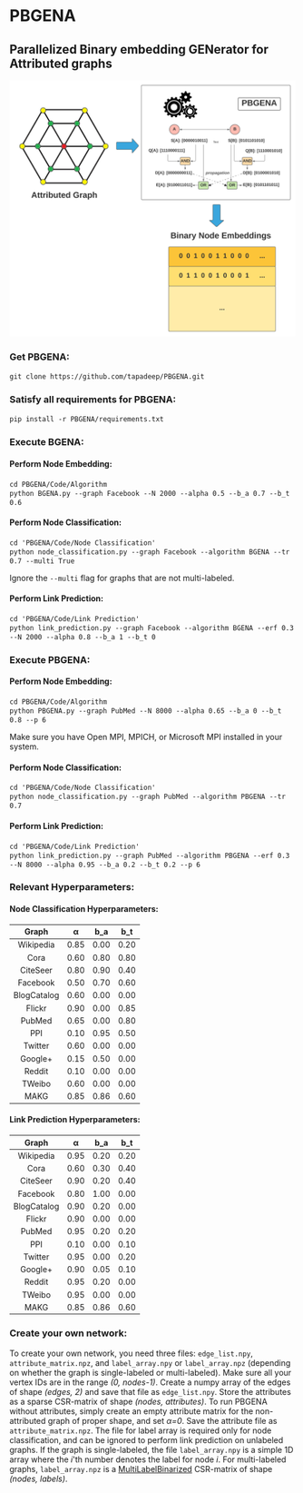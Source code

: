 # PBGENA
## Parallelized Binary embedding GENerator for Attributed graphs

<img src="https://github.com/tapadeep/PBGENA/blob/main/Examples/PBGENA_snapshot.png" width="575">

### Get PBGENA:
```
git clone https://github.com/tapadeep/PBGENA.git
```

### Satisfy all requirements for PBGENA:
```
pip install -r PBGENA/requirements.txt
```

### Execute BGENA:

#### Perform Node Embedding:
```
cd PBGENA/Code/Algorithm
python BGENA.py --graph Facebook --N 2000 --alpha 0.5 --b_a 0.7 --b_t 0.6
```

#### Perform Node Classification:
```
cd 'PBGENA/Code/Node Classification'
python node_classification.py --graph Facebook --algorithm BGENA --tr 0.7 --multi True
```
Ignore the ```--multi``` flag for graphs that are not multi-labeled.


#### Perform Link Prediction:
```
cd 'PBGENA/Code/Link Prediction'
python link_prediction.py --graph Facebook --algorithm BGENA --erf 0.3 --N 2000 --alpha 0.8 --b_a 1 --b_t 0
```

### Execute PBGENA:

#### Perform Node Embedding:
```
cd PBGENA/Code/Algorithm
python PBGENA.py --graph PubMed --N 8000 --alpha 0.65 --b_a 0 --b_t 0.8 --p 6
```
Make sure you have Open MPI, MPICH, or Microsoft MPI installed in your system. 

#### Perform Node Classification:
```
cd 'PBGENA/Code/Node Classification'
python node_classification.py --graph PubMed --algorithm PBGENA --tr 0.7
```

#### Perform Link Prediction:
```
cd 'PBGENA/Code/Link Prediction'
python link_prediction.py --graph PubMed --algorithm PBGENA --erf 0.3 --N 8000 --alpha 0.95 --b_a 0.2 --b_t 0.2 --p 6
```

### Relevant Hyperparameters:

#### Node Classification Hyperparameters:
Graph | α | b_a | b_t |
:---: | :---: | :---: | :---: |
Wikipedia | 0.85 | 0.00 | 0.20 |
Cora | 0.60 | 0.80 | 0.80 |
CiteSeer | 0.80 | 0.90 | 0.40 |
Facebook | 0.50 | 0.70 | 0.60 |
BlogCatalog | 0.60 | 0.00 | 0.00 |
Flickr | 0.90 | 0.00 | 0.85 |
PubMed | 0.65 | 0.00 | 0.80 |
PPI | 0.10 | 0.95 | 0.50 |
Twitter | 0.60 | 0.00 | 0.00 |
Google+ | 0.15 | 0.50 | 0.00 |
Reddit | 0.10 | 0.00 | 0.00 |
TWeibo | 0.60 | 0.00 | 0.00 |
MAKG | 0.85 | 0.86 | 0.60 |

#### Link Prediction Hyperparameters:
Graph | α | b_a | b_t |
:---: | :---: | :---: | :---: |
Wikipedia | 0.95 | 0.20 | 0.20 |
Cora | 0.60 | 0.30 | 0.40 |
CiteSeer | 0.90 | 0.20 | 0.40 |
Facebook | 0.80 | 1.00 | 0.00 |
BlogCatalog | 0.90 | 0.20 | 0.00 |
Flickr | 0.90 | 0.00 | 0.00 |
PubMed | 0.95 | 0.20 | 0.20 |
PPI | 0.10 | 0.00 | 0.10 |
Twitter | 0.95 | 0.00 | 0.20 |
Google+ | 0.90 | 0.05 | 0.10 |
Reddit | 0.95 | 0.20 | 0.00 |
TWeibo | 0.95 | 0.00 | 0.00 |
MAKG | 0.85 | 0.86 | 0.60 |

### Create your own network:
To create your own network, you need three files: ```edge_list.npy```, ```attribute_matrix.npz```, and ```label_array.npy``` or ```label_array.npz``` (depending on whether the graph is single-labeled or multi-labeled). Make sure all your vertex IDs are in the range _(0, nodes-1)_. Create a numpy array of the edges of shape _(edges, 2)_ and save that file as ```edge_list.npy```. Store the attributes as a sparse CSR-matrix of shape _(nodes, attributes)_. To run PBGENA without attributes, simply create an empty attribute matrix for the non-attributed graph of proper shape, and set _α=0_. Save the attribute file as ```attribute_matrix.npz```. The file for label array is required only for node classification, and can be ignored to perform link prediction on unlabeled graphs. If the graph is single-labeled, the file ```label_array.npy``` is a simple 1D array where the _i_'th number denotes the label for node _i_. For multi-labeled graphs, ```label_array.npz``` is a [MultiLabelBinarized](https://scikit-learn.org/stable/modules/generated/sklearn.preprocessing.MultiLabelBinarizer.html) CSR-matrix of shape _(nodes, labels)_.
